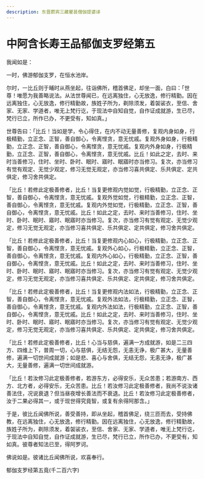 ```yaml
---
description: 东晋罽宾三藏瞿昙僧伽提婆译
---
```


# 中阿含长寿王品郁伽支罗经第五

我闻如是：

一时，佛游郁伽支罗，在恒水池岸。

尔时，一比丘则于晡时从燕坐起，往诣佛所，稽首佛足，却坐一面，白曰：「世尊！唯愿为我善略说法。从法世尊闻已，在远离独住，心无放逸，修行精勤。因在远离独住，心无放逸，修行精勤故，族姓子所为，剃除须发，着袈裟衣，至信、舍家、无家、学道者，唯无上梵行讫，于现法中自知自觉，自作证成就游，生已尽，梵行已立，所作已办，不更受有，知如真。」

世尊告曰：「比丘！当如是学，令心得住，在内不动无量善修，复观内身如身，行极精勤，立正念、正智，善自御心，令离悭贪，意无忧戚。复观外身如身，行极精勤，立正念、正智，善自御心，令离悭贪，意无忧戚。复观内外身如身，行极精勤，立正念、正智，善自御心，令离悭贪，意无忧戚。比丘！如此之定，去时、来时当善修习，住时、坐时、卧时、眠时、寤时、眠寤时亦当修习。复次，亦当修习有觉有观定、无觉少观定，修习无觉无观定，亦当修习喜共俱定、乐共俱定、定共俱定，修习舍共俱定。

「比丘！若修此定极善修者，比丘！当复更修观内觉如觉，行极精勤，立正念、正智，善自御心，令离悭贪，意无忧戚。复观外觉如觉，行极精勤，立正念、正智，善自御心，令离悭贪，意无忧戚。复观内外觉如觉，行极精勤，立正念、正智，善自御心，令离悭贪，意无忧戚。比丘！如此之定，去时、来时当善修习，住时、坐时、卧时、眠时、寤时、眠寤时亦当修习。复次，亦当修习有觉有观定、无觉少观定，修习无觉无观定，亦当修习喜共俱定、乐共俱定、定共俱定，修习舍共俱定。

「比丘！若修此定极善修者，比丘！当复更修观内心如心，行极精勤，立正念、正智，善自御心，令离悭贪，意无忧戚。复观外心如心，行极精勤，立正念、正智，善自御心，令离悭贪，意无忧戚。复观内外心如心，行极精勤，立正念、正智，善自御心，令离悭贪，意无忧戚。比丘！如此之定，去时、来时当善修习，住时、坐时、卧时、眠时、寤时、眠寤时亦当修习。复次，亦当修习有觉有观定、无觉少观定，修习无觉无观定，亦当修习喜共俱定、乐共俱定、定共俱定，修习舍共俱定。

「比丘！若修此定极善修者，比丘！当复更修观内法如法，行极精勤，立正念、正智，善自御心，令离悭贪，意无忧戚。复观外法如法，行极精勤，立正念、正智，善自御心，令离悭贪，意无忧戚。复观内外法如法，行极精勤，立正念、正智，善自御心，令离悭贪，意无忧戚。比丘！如此之定，去时、来时当善修习，住时、坐时、卧时、眠时、寤时、眠寤时亦当修习。复次，亦当修习有觉有观定、无觉少观定，修习无觉无观定，亦当修习喜共俱定、乐共俱定、定共俱定，修习舍共俱定。

「比丘！若修此定极善修者，比丘！心当与慈俱，遍满一方成就游，如是二三四方、四维上下，普周一切，心与慈俱，无结无怨，无恚无诤，极广甚大，无量善修，遍满一切世间成就游；如是悲、喜心与舍俱，无结无怨，无恚无诤，极广甚大，无量善修，遍满一切世间成就游。

「比丘！若汝修习此定极善修者，若游东方，必得安乐，无众苦患；若游南方、西方、北方者，必得安乐，无众苦患。比丘！若汝修习此定极善修者，我尚不说汝诸善法住，况说衰退？但当昼夜增长善法而不衰退。比丘！若汝修习此定极善修者，汝于二果必得其一，或于现世得究竟智，或复有余得阿那含。」

于是，彼比丘闻佛所说，善受善持，即从坐起，稽首佛足，绕三匝而去，受持佛教，在远离独住，心无放逸，修行精勤。因在远离独住，心无放逸，修行精勤故，族姓子所为，剃除须发，着袈裟衣，至信、舍家、无家、学道者，唯无上梵行讫，于现法中自知自觉，自作证成就游，生已尽，梵行已立，所作已办，不更受有，知如真。彼尊者知法已至，得阿罗诃。

佛说如是。彼诸比丘闻佛所说，欢喜奉行。

郁伽支罗经第五竟(千二百六字)
